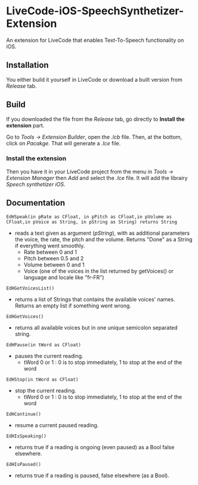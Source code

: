 # LiveCode-iOS-SpeechSynthetizer-Extension
An extension for LiveCode that enables Text-To-Speech functionality on iOS.

## Installation
You either build it yourself in LiveCode or download a built version from *Release* tab.

## Build
If you downloaded the file from the *Release* tab, go directly to **Install the extension** part.

Go to *Tools -> Extension Builder*, open the *.lcb* file. Then, at the bottom, click on *Pacakge*. That will generate a *.lce* file.

### Install the extension
Then you have it in your LiveCode project from the menu in *Tools -> Extension Manager* then *Add* and select the *.lce* file. It will add the librairy *Speech synthetizer iOS*.

## Documentation

```EdHSpeak(in pRate as CFloat, in pPitch as CFloat,in pVolume as CFloat,in pVoice as String, in pString as String) returns String```

- reads a text given as argument (*pString*), with as additional parameters the voice, the rate, the pitch and the volume. Returns "Done" as a String if everything went smoothly.
    - Rate between 0 and 1
    - Pitch between 0.5 and 2
    - Volume between 0 and 1
    - Voice (one of the voices in the list returned by getVoices() or language and locale like "fr-FR")

```EdHGetVoicesList()```
- returns a list of Strings that contains the available voices' names. Returns an empty list if something went wrong.

```EdHGetVoices()```
- returns all available voices but in one unique semicolon separated string.

```EdHPause(in tWord as CFloat)```
- pauses the current reading.
    - tWord 0 or 1 : 0 is to stop immediately, 1 to stop at the end of the word

```EdHStop(in tWord as CFloat)```
- stop the current reading.
    - tWord 0 or 1 : 0 is to stop immediately, 1 to stop at the end of the word

```EdHContinue()```
- resume a current paused reading.

```EdHIsSpeaking()```
- returns true if a reading is ongoing (even paused) as a Bool false elsewhere.

```EdHIsPaused()```
- returns true if a reading is paused, false elsewhere (as a Bool).
